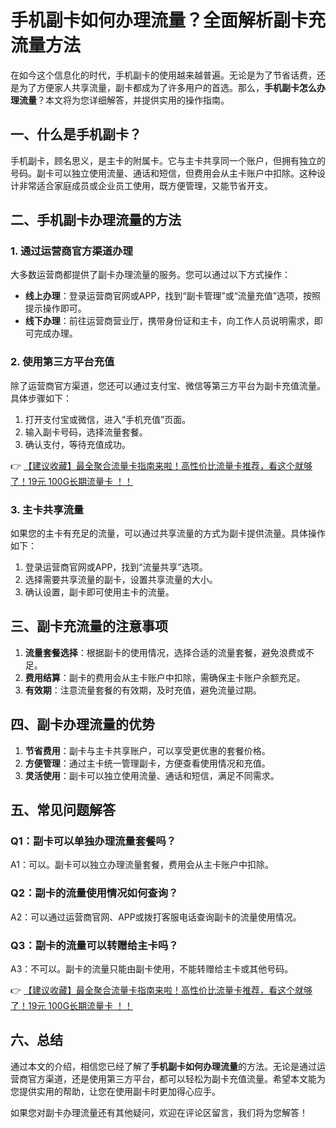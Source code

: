 # 手机副卡如何办理流量？全面解析副卡充流量方法

在如今这个信息化的时代，手机副卡的使用越来越普遍。无论是为了节省话费，还是为了方便家人共享流量，副卡都成为了许多用户的首选。那么，**手机副卡怎么办理流量**？本文将为您详细解答，并提供实用的操作指南。

## 一、什么是手机副卡？

手机副卡，顾名思义，是主卡的附属卡。它与主卡共享同一个账户，但拥有独立的号码。副卡可以独立使用流量、通话和短信，但费用会从主卡账户中扣除。这种设计非常适合家庭成员或企业员工使用，既方便管理，又能节省开支。

## 二、手机副卡办理流量的方法

### 1. 通过运营商官方渠道办理

大多数运营商都提供了副卡办理流量的服务。您可以通过以下方式操作：

- **线上办理**：登录运营商官网或APP，找到“副卡管理”或“流量充值”选项，按照提示操作即可。
- **线下办理**：前往运营商营业厅，携带身份证和主卡，向工作人员说明需求，即可完成办理。

### 2. 使用第三方平台充值

除了运营商官方渠道，您还可以通过支付宝、微信等第三方平台为副卡充值流量。具体步骤如下：

1. 打开支付宝或微信，进入“手机充值”页面。
2. 输入副卡号码，选择流量套餐。
3. 确认支付，等待充值成功。

👉 [【建议收藏】最全聚合流量卡指南来啦！高性价比流量卡推荐，看这个就够了！19元 100G长期流量卡 ！！](https://bit.ly/Liuliangka)

### 3. 主卡共享流量

如果您的主卡有充足的流量，可以通过共享流量的方式为副卡提供流量。具体操作如下：

1. 登录运营商官网或APP，找到“流量共享”选项。
2. 选择需要共享流量的副卡，设置共享流量的大小。
3. 确认设置，副卡即可使用主卡的流量。

## 三、副卡充流量的注意事项

1. **流量套餐选择**：根据副卡的使用情况，选择合适的流量套餐，避免浪费或不足。
2. **费用结算**：副卡的费用会从主卡账户中扣除，需确保主卡账户余额充足。
3. **有效期**：注意流量套餐的有效期，及时充值，避免流量过期。

## 四、副卡办理流量的优势

1. **节省费用**：副卡与主卡共享账户，可以享受更优惠的套餐价格。
2. **方便管理**：通过主卡统一管理副卡，方便查看使用情况和充值。
3. **灵活使用**：副卡可以独立使用流量、通话和短信，满足不同需求。

## 五、常见问题解答

### Q1：副卡可以单独办理流量套餐吗？

A1：可以。副卡可以独立办理流量套餐，费用会从主卡账户中扣除。

### Q2：副卡的流量使用情况如何查询？

A2：可以通过运营商官网、APP或拨打客服电话查询副卡的流量使用情况。

### Q3：副卡的流量可以转赠给主卡吗？

A3：不可以。副卡的流量只能由副卡使用，不能转赠给主卡或其他号码。

👉 [【建议收藏】最全聚合流量卡指南来啦！高性价比流量卡推荐，看这个就够了！19元 100G长期流量卡 ！！](https://bit.ly/Liuliangka)

## 六、总结

通过本文的介绍，相信您已经了解了**手机副卡如何办理流量**的方法。无论是通过运营商官方渠道，还是使用第三方平台，都可以轻松为副卡充值流量。希望本文能为您提供实用的帮助，让您在使用副卡时更加得心应手。

如果您对副卡办理流量还有其他疑问，欢迎在评论区留言，我们将为您解答！